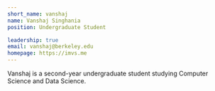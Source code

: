 ```yaml
---
short_name: vanshaj
name: Vanshaj Singhania
position: Undergraduate Student

leadership: true
email: vanshaj@berkeley.edu
homepage: https://imvs.me
---
```


Vanshaj is a second-year undergraduate student studying Computer Science and
Data Science.
